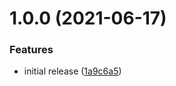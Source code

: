# 1.0.0 (2021-06-17)


### Features

* initial release ([1a9c6a5](https://github.com/JSanchezIO/conventional-changelog-ghostwriter/commit/1a9c6a55a9afac152ad368a40d89334c95f3e10e))
